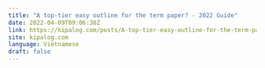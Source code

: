 ```yaml
---
title: "A top-tier easy outline for the term paper? - 2022 Guide"
date: 2022-04-09T09:06:38Z
link: https://kipalog.com/posts/A-top-tier-easy-outline-for-the-term-paper----2022-Guide?utm_medium=RSS&utm_source=news.12bit.vn
site: kipalog.com
language: Vietnamese
draft: false
---
```

